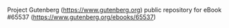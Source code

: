 Project Gutenberg (https://www.gutenberg.org) public repository for
eBook #65537 (https://www.gutenberg.org/ebooks/65537)

